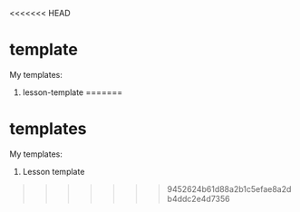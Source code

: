 <<<<<<< HEAD
# template
My templates:

1. lesson-template
=======
# templates
My templates:

1. Lesson template
>>>>>>> 9452624b61d88a2b1c5efae8a2db4ddc2e4d7356
